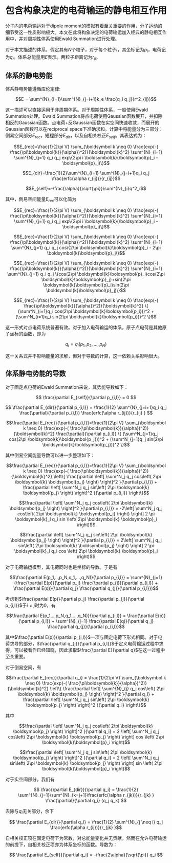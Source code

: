 # 包含构象决定的电荷输运的静电相互作用

分子内的电荷输运对于dipole moment的模拟有着至关重要的作用，分子运动的细节受这一性质影响极大。本文在此将构象决定的电荷输运加入经典的静电相互作用中，并对周期性体系使用Ewald Summation进行处理。

对于本文描述的体系，假定其有$N$个粒子，对于每个粒子$i$，其坐标记为$p_i$，电荷记为$q_i$。体系总能量用$E$表示。两粒子距离记为$r_{ij}$。

## 体系的静电势能

体系静电势能遵循库伦定律:

$$E = \sum^{N}_{i=1}\sum^{N}_{j=i+1}k_e \frac{q_i q_j}{r^2_{ij}}$$

这一描述可以直接运用于非周期体系。对于周期性体系，一般使用Ewald Summation处理。Ewald Summation将点电荷使用Gaussian函数展开，并扣除相反的Gaussian函数。点电荷+反Gaussian函数在实空间快速收敛，而展开的Gaussian函数可以在reciprocal space下准确求和。计算中将能量分为三部分：倒易空间部分$E_{rec}$，短程部分$E_{dir}$，以及自相关校正$E_{self}$。其表达式为：

$$E_{rec}=\frac{1}{2\pi V} \sum_{\boldsymbol k \neq 0} \frac{exp(-( \frac{\pi\boldsymbol{k}}{\alpha})^2)}{\boldsymbol{k}^2} \sum^{N}_{i=1} \sum^{N}_{j=1} q_i q_j exp\{2\pi i \boldsymbol{k}(\boldsymbol{p}_i - \boldsymbol{p}_j)\}$$

$$E_{dir}=\frac{1}{2}\sum^{N}_{i=1} \sum^{N}_{j=i+1}q_i q_j \frac{erfc(\alpha r_{ij})}{r_{ij}}$$

$$E_{self}=-\frac{\alpha}{\sqrt{\pi}}\sum^{N}_{i}q^2_i$$

其中，倒易空间能量$E_{rec}$可以化简为

$$E_{rec}=\frac{1}{2\pi V} \sum_{\boldsymbol k \neq 0} \frac{exp(-( \frac{\pi\boldsymbol{k}}{\alpha})^2)}{\boldsymbol{k}^2} \sum^{N}_{i=1} \sum^{N}_{j=1} q_i q_j exp\{2\pi i \boldsymbol{k}(\boldsymbol{p}_i - \boldsymbol{p}_j)\}$$

$$E_{rec}=\frac{1}{2\pi V} \sum_{\boldsymbol k \neq 0} \frac{exp(-( \frac{\pi\boldsymbol{k}}{\alpha})^2)}{\boldsymbol{k}^2} \sum^{N}_{i=1} \sum^{N}_{j=1} q_i q_j cos\{2\pi \boldsymbol{k}\boldsymbol{p}_i - 2\pi \boldsymbol{k}\boldsymbol{p}_j\}$$

$$E_{rec}=\frac{1}{2\pi V} \sum_{\boldsymbol k \neq 0} \frac{exp(-( \frac{\pi\boldsymbol{k}}{\alpha})^2)}{\boldsymbol{k}^2} \sum^{N}_{i=1} \sum^{N}_{j=1} q_i q_j \{cos(2\pi \boldsymbol{k}\boldsymbol{p}_i)cos(2\pi \boldsymbol{k}\boldsymbol{p}_j)+sin(2\pi \boldsymbol{k}\boldsymbol{p}_i)sin(2\pi \boldsymbol{k}\boldsymbol{p}_j)\}$$

$$E_{rec}=\frac{1}{2\pi V} \sum_{\boldsymbol k \neq 0} \frac{exp(-( \frac{\pi\boldsymbol{k}}{\alpha})^2)}{\boldsymbol{k}^2} \{ (\sum^N_{i=1}q_i cos(2\pi \boldsymbol{k}\boldsymbol{p_i}))^2 + (\sum^N_{i=1}q_i sin(2\pi \boldsymbol{k}\boldsymbol{p_i}))^2 \}$$

这一形式对点电荷系统普遍有效。对于加入电荷输运的体系，原子点电荷是其他原子坐标的函数，即为

$$q_i = q_i(p_1, p_2, ..., p_N)$$

这一关系式并不影响能量的求解，但对于导数的计算，这一依赖关系影响很大。

## 体系静电势能的导数

对于固定点电荷的Ewald Summation来说，其势能导数如下：

$$ \frac{\partial E_{self}}{\partial p_{i,l}} = 0 $$

$$ \frac{\partial E_{dir}}{\partial p_{i,l}} = \frac{1}{2} \sum^{N}_{j=i+1}q_i q_j \frac{\partial}{\partial p_{i,l}} \frac{erfc(\alpha r_{ij})}{r_{ij} } $$

$$\frac{\partial E_{rec}}{\partial p_{i,l}}=\frac{1}{2\pi V} \sum_{\boldsymbol k \neq 0} \frac{exp(-( \frac{\pi\boldsymbol{k}}{\alpha})^2)}{\boldsymbol{k}^2} \frac{\partial}{\partial p_{i,l}} \{ (\sum^N_{j=1}q_j cos(2\pi \boldsymbol{k}\boldsymbol{p_j}))^2 + (\sum^N_{j=1}q_j sin(2\pi \boldsymbol{k}\boldsymbol{p_j}))^2 \}$$

其中倒易空间能量导数可以进一步整理如下：

$$\frac{\partial E_{rec}}{\partial p_{i,l}}=\frac{1}{2\pi V} \sum_{\boldsymbol k \neq 0} \frac{exp(-( \frac{\pi\boldsymbol{k}}{\alpha})^2)}{\boldsymbol{k}^2} \left\{ \frac{\partial \left[ \sum^N_j q_j cos\left( 2\pi \boldsymbol{k} \boldsymbol{p_j} \right) \right]^2 }{\partial p_{i,l}} + \frac{\partial \left[ \sum^N_j q_j sin\left( 2\pi \boldsymbol{k} \boldsymbol{p_j} \right) \right]^2 }{\partial p_{i,l}} \right\}$$

$$\frac{\partial \left[ \sum^N_j q_j cos\left( 2\pi \boldsymbol{k} \boldsymbol{p_j} \right) \right]^2 }{\partial p_{i,l}} = -2\left[ \sum^N_j q_j cos\left( 2\pi \boldsymbol{k} \boldsymbol{p_j} \right) \right] 2 \pi \boldsymbol{k}_l q_i sin \left( 2\pi \boldsymbol{k} \boldsymbol{p}_i \right)$$

$$\frac{\partial \left[ \sum^N_j q_j sin\left( 2\pi \boldsymbol{k} \boldsymbol{p_j} \right) \right]^2 }{\partial p_{i,l}} = 2\left[ \sum^N_j q_j sin\left( 2\pi \boldsymbol{k} \boldsymbol{p_j} \right) \right] 2 \pi \boldsymbol{k}_l q_i cos \left( 2\pi \boldsymbol{k} \boldsymbol{p}_i \right)$$

对于电荷输运模型，其电荷同时也是坐标的导数。于是有

$$\frac{\partial E(p_1,..,p_N,q_1,...,q_N)}{\partial p_{i,l}} = \sum^{N}_{j=1}(\frac{\partial E(p)}{\partial p_j} \frac{\partial p_{j}}{\partial p_{i,l}} + \frac{\partial E(q)}{\partial q_j} \frac{\partial q_{j}}{\partial p_{i,l}})$$

考虑到$\frac{\partial E(p)}{\partial p_j} \frac{\partial p_{j}}{\partial p_{i,l}}$于$i\neq j$时为0，有

$$\frac{\partial E(p_1,..,p_N,q_1,...,q_N)}{\partial p_{i,l}} = \frac{\partial E(p)}{\partial p_{i,l}} + \sum^{N}_{j=1} \frac{\partial E(q)}{\partial q_j} \frac{\partial q_{j}}{\partial p_{i,l}}$$

其中$\frac{\partial E(p)}{\partial p_{i,l}}$一项与固定电荷下形式相同。对于电荷求导的部分，$\frac{\partial q_{j}}{\partial p_{i,l}}$于定义电荷输运过程中求得，可以被看作已经知晓，因此求取$\frac{\partial E}{\partial q}$在这一过程中至关重要。

对于倒易空间，有

$$\frac{\partial E_{rec}}{\partial q_i} = \frac{1}{2\pi V} \sum_{\boldsymbol k \neq 0} \frac{exp(-( \frac{\pi\boldsymbol{k}}{\alpha})^2)}{\boldsymbol{k}^2} \left\{ \frac{\partial \left[ \sum^{N}_{j} q_j cos\left( 2\pi \boldsymbol{k} \boldsymbol{p_j} \right) \right]^2 }{\partial q_i} + \frac{\partial \left[ \sum^N_j q_j sin\left( 2\pi \boldsymbol{k} \boldsymbol{p_j} \right) \right]^2 }{\partial q_i} \right\}$$

其中

$$\frac{\partial \left[ \sum^N_j q_j cos\left( 2\pi \boldsymbol{k} \boldsymbol{p_j} \right) \right]^2 }{\partial q_i} = 2 \left[ \sum^N_j q_j cos\left( 2\pi \boldsymbol{k} \boldsymbol{p_j} \right) \right] cos \left( 2\pi \boldsymbol{k}\boldsymbol{p}_i \right)$$

$$\frac{\partial \left[ \sum^N_j q_j sin\left( 2\pi \boldsymbol{k} \boldsymbol{p_j} \right) \right]^2 }{\partial q_i} = 2 \left[ \sum^N_j q_j sin\left( 2\pi \boldsymbol{k} \boldsymbol{p_j} \right) \right] sin \left( 2\pi \boldsymbol{k}\boldsymbol{p}_i \right)$$

对于实空间部分，我们有

$$ \frac{\partial E_{dir}}{\partial q_i} = \frac{1}{2} \sum^{N}_{j=1}\sum^{N}_{k=j+1}\frac{erfc(\alpha r_{jk})}{r_{jk} } \frac{\partial}{\partial q_i} (q_j q_k) $$

去除与$q_i$无关部分，余下

$$ \frac{\partial E_{dir}}{\partial q_i} = \frac{1}{2} \sum^{N}_{j \neq i} q_j \frac{erfc(\alpha r_{ij})}{r_{jk} }$$

自相关校正项在固定电荷下为常数，对总能量变化并无贡献。然而在允许电荷输运的前提下，自相关校正项亦为体系坐标的函数。导数为：

$$ \frac{\partial E_{self}}{\partial q_i} = -\frac{2\alpha}{\sqrt{\pi}} q_i $$
